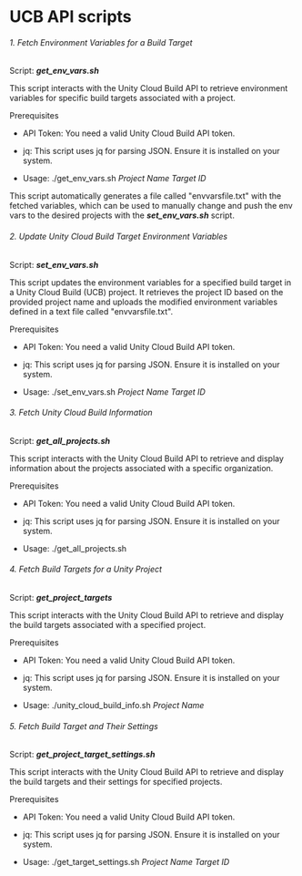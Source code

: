 # UCB API scripts

###### 1. Fetch Environment Variables for a Build Target
Script: ***get_env_vars.sh***

This script interacts with the Unity Cloud Build API to retrieve environment variables for specific build targets associated with a project.

Prerequisites
- API Token: You need a valid Unity Cloud Build API token.
- jq: This script uses jq for parsing JSON. Ensure it is installed on your system.

- Usage:
./get_env_vars.sh *Project Name* *Target ID*

This script automatically generates a file called "envvarsfile.txt" with the fetched variables, which can be used to manually change and push the env vars to the desired projects with the ***set_env_vars.sh*** script.


###### 2. Update Unity Cloud Build Target Environment Variables
Script: ***set_env_vars.sh***

This script updates the environment variables for a specified build target in a Unity Cloud Build (UCB) project. It retrieves the project ID based on the provided project name and uploads the modified environment variables defined in a text file called "envvarsfile.txt".

Prerequisites
- API Token: You need a valid Unity Cloud Build API token.
- jq: This script uses jq for parsing JSON. Ensure it is installed on your system.

- Usage: 
./set_env_vars.sh *Project Name* *Target ID*


###### 3. Fetch Unity Cloud Build Information
Script: ***get_all_projects.sh***

This script interacts with the Unity Cloud Build API to retrieve and display information about the projects associated with a specific organization.

Prerequisites
- API Token: You need a valid Unity Cloud Build API token.
- jq: This script uses jq for parsing JSON. Ensure it is installed on your system.

- Usage: 
./get_all_projects.sh


###### 4. Fetch Build Targets for a Unity Project
Script: ***get_project_targets***

This script interacts with the Unity Cloud Build API to retrieve and display the build targets associated with a specified project.

Prerequisites

- API Token: You need a valid Unity Cloud Build API token.
- jq: This script uses jq for parsing JSON. Ensure it is installed on your system.

- Usage:
./unity_cloud_build_info.sh *Project Name*


###### 5.  Fetch Build Target and Their Settings
Script: ***get_project_target_settings.sh***

This script interacts with the Unity Cloud Build API to retrieve and display the build targets and their settings for specified projects.

Prerequisites

- API Token: You need a valid Unity Cloud Build API token.
- jq: This script uses jq for parsing JSON. Ensure it is installed on your system.

- Usage: 
./get_target_settings.sh *Project Name* *Target ID*